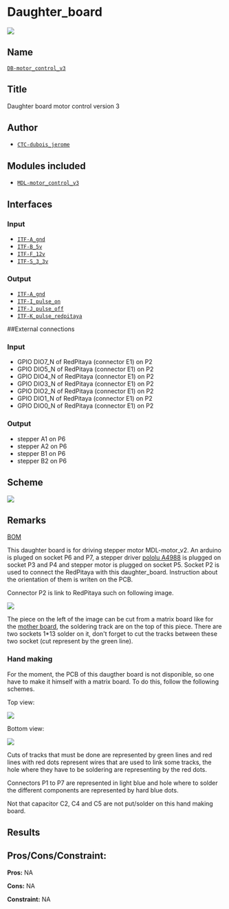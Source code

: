 # Daughter_board
![](./images/pcb.png)

## Name
[`DB-motor_control_v3`]()

## Title
Daughter board motor control version 3

## Author
* [`CTC-dubois_jerome`]()

## Modules included
* [`MDL-motor_control_v3`](../../../modules/hardware/MDL-motor_control/MDL-motor_control_v3/readme.md)

## Interfaces
### Input
* [`ITF-A_gnd`]()
* [`ITF-B_5v`]()
* [`ITF-F_12v`]()
* [`ITF-S_3_3v`]()

### Output
* [`ITF-A_gnd`]()
* [`ITF-I_pulse_on`]()
* [`ITF-J_pulse_off`]()
* [`ITF-K_pulse_redpitaya`]()

##External connections
### Input
* GPIO DIO7_N of RedPitaya (connector E1) on P2
* GPIO DIO5_N of RedPitaya (connector E1) on P2
* GPIO DIO4_N of RedPitaya (connector E1) on P2
* GPIO DIO3_N of RedPitaya (connector E1) on P2
* GPIO DIO2_N of RedPitaya (connector E1) on P2
* GPIO DIO1_N of RedPitaya (connector E1) on P2
* GPIO DIO0_N of RedPitaya (connector E1) on P2

### Output
* stepper A1 on P6
* stepper A2 on P6
* stepper B1 on P6
* stepper B2 on P6

## Scheme
![](images/scheme.png)

## Remarks
[BOM](./src/DB-motor_control_v2.csv)

This daughter board is for driving stepper motor MDL-motor_v2. An arduino is pluged on socket P6 and P7, a stepper driver [pololu A4988](./doc/pololu_a4988.pdf) is plugged on socket P3 and P4 and stepper motor is plugged on socket P5. Socket P2 is used to connect the RedPitaya with this daughter_board. Instruction about the orientation of them is writen on the PCB.

Connector P2 is link to RedPitaya such on following image.

![](images/RPPCB_top_view.png)

The piece on the left of the image can be cut from a matrix board like for the [mother board](../../../modules/hardware/MDL-mother_board/readme.md), the soldering track are on the top of this piece. There are two sockets 1*13 solder on it, don't forget to cut the tracks between these two socket (cut represent by the green line).

### Hand making
For the moment, the PCB of this daugther board is not disponible, so one have to make it himself with a matrix board. To do this, follow the following schemes.

Top view:

![](images/top_view.png)

Bottom view:

![](images/bottom_view.png)

Cuts of tracks that must be done are represented by green lines and red lines with red dots represent wires that are used to link some tracks, the hole where they have to be soldering are representing by the red dots.

Connectors P1 to P7 are represented in light blue and hole where to solder the different components are represented by hard blue dots.

Not that capacitor C2, C4 and C5 are not put/solder on this hand making board. 

## Results

## Pros/Cons/Constraint:

**Pros:** NA

**Cons:** NA

**Constraint:** NA
